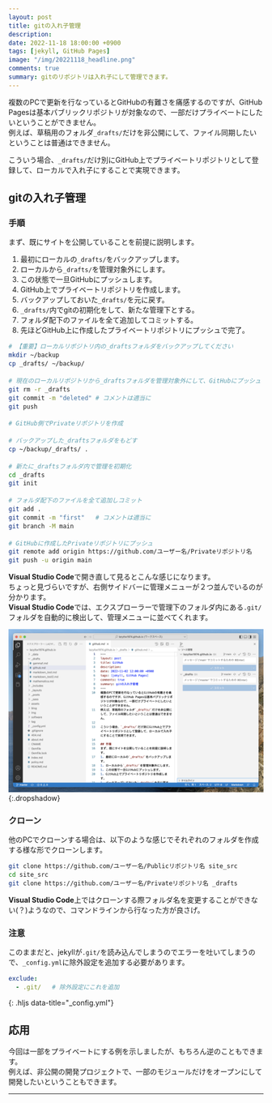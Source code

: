 ```yaml
---
layout: post
title: gitの入れ子管理
description: 
date: 2022-11-18 18:00:00 +0900
tags: [jekyll, GitHub Pages]
image: "/img/20221118_headline.png"
comments: true
summary: gitのリポジトリは入れ子にして管理できます。
---
```

複数のPCで更新を行なっているとGitHubの有難さを痛感するのですが、GitHub Pagesは基本パブリックリポジトリが対象なので、一部だけプライベートにしたいということができません。  
例えば、草稿用のフォルダ`_drafts/`だけを非公開にして、ファイル同期したいということは普通はできません。

こういう場合、`_drafts/`だけ別にGitHub上でプライベートリポジトリとして登録して、ローカルで入れ子にすることで実現できます。

## gitの入れ子管理
### 手順
まず、既にサイトを公開していることを前提に説明します。
1. 最初にローカルの`_drafts/`をバックアップします。
1. ローカルから`_drafts/`を管理対象外にします。
1. この状態で一旦GitHubにプッシュします。
1. GitHub上でプライベートリポジトリを作成します。
1. バックアップしておいた`_drafts/`を元に戻す。
1. `_drafts/`内でgitの初期化をして、新たな管理下とする。
1. フォルダ配下のファイルを全て追加してコミットする。
1. 先ほどGitHub上に作成したプライベートリポジトリにプッシュで完了。

```bash
# 【重要】ローカルリポジトリ内の_draftsフォルダをバックアップしてください
mkdir ~/backup
cp _drafts/ ~/backup/

# 現在のローカルリポジトリから_draftsフォルダを管理対象外にして、GitHubにプッシュ
git rm -r _drafts
git commit -m "deleted"	# コメントは適当に
git push

# GitHub側でPrivateリポジトリを作成

# バックアップした_draftsフォルダをもどす
cp ~/backup/_drafts/ .

# 新たに_draftsフォルダ内で管理を初期化
cd _drafts
git init

# フォルダ配下のファイルを全て追加しコミット
git add .
git commit -m "first"	# コメントは適当に
git branch -M main

# GitHubに作成したPrivateリポジトリにプッシュ
git remote add origin https://github.com/ユーザー名/Privateリポジトリ名
git push -u origin main
```
**Visual Studio Code**で開き直して見るとこんな感じになります。  
ちょっと見づらいですが、右側サイドバーに管理メニューが２つ並んでいるのが分かります。  
**Visual Studio Code**では、エクスプローラーで管理下のフォルダ内にある`.git/`フォルダを自動的に検出して、管理メニューに並べてくれます。

![Visual Studio Code画面](/img/20221118_VSCode-screen.png "Visual Studio Code画面"){:.dropshadow}

### クローン
他のPCでクローンする場合は、以下のような感じでそれぞれのフォルダを作成する様な形でクローンします。

```bash
git clone https://github.com/ユーザー名/Publicリポジトリ名 site_src
cd site_src
git clone https://github.com/ユーザー名/Privateリポジトリ名 _drafts
```
**Visual Studio Code**上ではクローンする際フォルダ名を変更することができない(？)ようなので、コマンドラインから行なった方が良さげ。

### 注意
このままだと、jekyllが`.git/`を読み込んでしまうのでエラーを吐いてしまうので、`_config.yml`に除外設定を追加する必要があります。

```yml
exclude:
  - .git/   # 除外設定にこれを追加
```
{: .hljs data-title="_config.yml"}

## 応用
今回は一部をプライベートにする例を示しましたが、もちろん逆のこともできます。  
例えば、非公開の開発プロジェクトで、一部のモジュールだけをオープンにして開発したいということもできます。

***